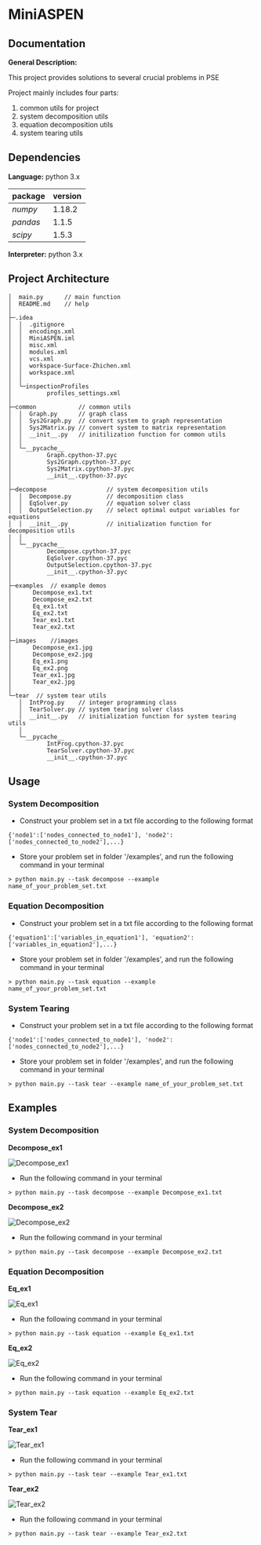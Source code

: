 # MiniASPEN

## Documentation

**General Description:**

This project provides solutions to several crucial problems in PSE

Project mainly includes four parts:
1. common utils for project
2. system decomposition utils
3. equation decomposition utils
4. system tearing utils

## Dependencies
**Language:**  python 3.x

package             | version       
------------------- | --------------
*numpy*|1.18.2
*pandas*|1.1.5
*scipy*|1.5.3


**Interpreter:**  python 3.x

## Project Architecture
```buildoutcfg
│  main.py      // main function
│  README.md    // help
│
├─.idea
│  │  .gitignore
│  │  encodings.xml
│  │  MiniASPEN.iml
│  │  misc.xml
│  │  modules.xml
│  │  vcs.xml
│  │  workspace-Surface-Zhichen.xml
│  │  workspace.xml
│  │
│  └─inspectionProfiles
│          profiles_settings.xml
│
├─common            // common utils
│  │  Graph.py      // graph class
│  │  Sys2Graph.py  // convert system to graph representation
│  │  Sys2Matrix.py // convert system to matrix representation
│  │  __init__.py   // initilization function for common utils
│  │
│  └─__pycache__
│          Graph.cpython-37.pyc
│          Sys2Graph.cpython-37.pyc
│          Sys2Matrix.cpython-37.pyc
│          __init__.cpython-37.pyc
│
├─decompose                 // system decomposition utils
│  │  Decompose.py          // decomposition class
│  │  EqSolver.py           // equation solver class
│  │  OutputSelection.py    // select optimal output variables for equations
│  │  __init__.py           // initialization function for decomposition utils
│  │
│  └─__pycache__
│          Decompose.cpython-37.pyc
│          EqSolver.cpython-37.pyc
│          OutputSelection.cpython-37.pyc
│          __init__.cpython-37.pyc
│
├─examples  // example demos
│      Decompose_ex1.txt
│      Decompose_ex2.txt
│      Eq_ex1.txt
│      Eq_ex2.txt
│      Tear_ex1.txt
│      Tear_ex2.txt
│
├─images    //images
│      Decompose_ex1.jpg
│      Decompose_ex2.jpg
│      Eq_ex1.png
│      Eq_ex2.png
│      Tear_ex1.jpg
│      Tear_ex2.jpg
│
└─tear  // system tear utils
   │  IntProg.py    // integer programming class
   │  TearSolver.py // system tearing solver class
   │  __init__.py   // initialization function for system tearing utils
   │
   └─__pycache__
           IntProg.cpython-37.pyc
           TearSolver.cpython-37.pyc
           __init__.cpython-37.pyc
```

## Usage
### System Decomposition

- Construct your problem set in a txt file according to the following format
```
{'node1':['nodes_connected_to_node1'], 'node2':['nodes_connected_to_node2'],...}
```
- Store your problem set in folder '/examples', and run the following command in your terminal
```
> python main.py --task decompose --example name_of_your_problem_set.txt
```

### Equation Decomposition

- Construct your problem set in a txt file according to the following format
```
{'equation1':['variables_in_equation1'], 'equation2':['variables_in_equation2'],...}
```
- Store your problem set in folder '/examples', and run the following command in your terminal
```
> python main.py --task equation --example name_of_your_problem_set.txt
```

### System Tearing

- Construct your problem set in a txt file according to the following format
```
{'node1':['nodes_connected_to_node1'], 'node2':['nodes_connected_to_node2'],...}
```
- Store your problem set in folder '/examples', and run the following command in your terminal
```
> python main.py --task tear --example name_of_your_problem_set.txt
```

## Examples
### System Decomposition
**Decompose_ex1**

![Decompose_ex1](./images/Decompose_ex1.jpg)

- Run the following command in your terminal
```
> python main.py --task decompose --example Decompose_ex1.txt
```

**Decompose_ex2**

![Decompose_ex2](./images/Decompose_ex2.jpg)

- Run the following command in your terminal
```
> python main.py --task decompose --example Decompose_ex2.txt
```

### Equation Decomposition
**Eq_ex1**

![Eq_ex1](./images/Eq_ex1.png)

- Run the following command in your terminal
```
> python main.py --task equation --example Eq_ex1.txt
```

**Eq_ex2**

![Eq_ex2](./images/Eq_ex2.png)

- Run the following command in your terminal
```
> python main.py --task equation --example Eq_ex2.txt
```

### System Tear
**Tear_ex1**

![Tear_ex1](./images/Tear_ex1.jpg)

- Run the following command in your terminal
```
> python main.py --task tear --example Tear_ex1.txt
```

**Tear_ex2**

![Tear_ex2](./images/Tear_ex2.jpg)

- Run the following command in your terminal
```
> python main.py --task tear --example Tear_ex2.txt
```

